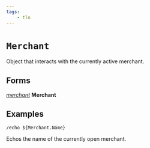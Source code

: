```yaml
---
tags:
    - tlo
---
```

# `Merchant`

Object that interacts with the currently active merchant.

## Forms

[_merchant_](../data-types/datatype-merchant.md) **Merchant**

## Examples

```
/echo ${Merchant.Name}
```

Echos the name of the currently open merchant.
